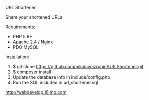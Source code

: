 URL Shortener

Share your shortened URLs

Requirements:
- PHP 5.6+
- Apache 2.4 / Nginx
- PDO MySQL

Installation:
1. $ git clone https://github.com/nikolaynizruhin/URLShortener.git
2. $ composer install
3. Update the database info in include/config.php
4. Run the SQL included in url_shortener.sql

http://webdevelop.16.mb.com